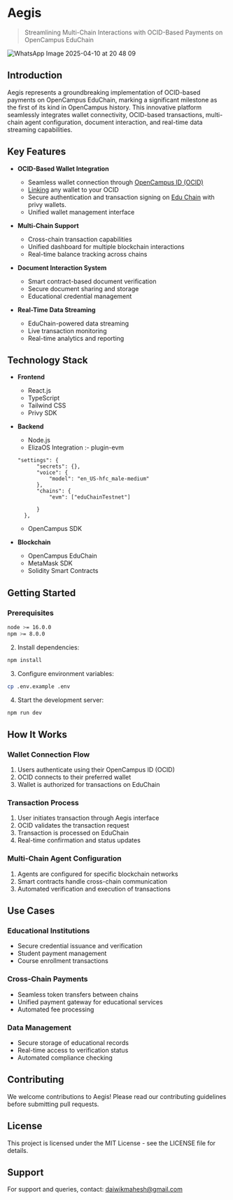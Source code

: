 # Aegis

> Streamlining Multi-Chain Interactions with OCID-Based Payments on OpenCampus EduChain

![WhatsApp Image 2025-04-10 at 20 48 09](https://github.com/user-attachments/assets/763d9542-406e-4e67-9067-11ecbb40ce1a)


## Introduction

Aegis represents a groundbreaking implementation of OCID-based payments on OpenCampus EduChain, marking a significant milestone as the first of its kind in OpenCampus history. This innovative platform seamlessly integrates wallet connectivity, OCID-based transactions, multi-chain agent configuration, document interaction, and real-time data streaming capabilities.

## Key Features

- **OCID-Based Wallet Integration**
  - Seamless wallet connection through [OpenCampus ID (OCID)](https://github.com/Rabdi-X-Ghewar/Aegis/blob/main/client/src/components/navigation/MainNav.tsx#L168)
  - [Linking](https://github.com/Rabdi-X-Ghewar/Aegis/blob/main/client/src/components/navigation/MainNav.tsx#L98) any wallet to your OCID
  - Secure authentication and transaction signing on [Edu Chain](https://github.com/Rabdi-X-Ghewar/Aegis/blob/main/client/src/main.tsx#L68) with privy wallets.
  - Unified wallet management interface

- **Multi-Chain Support**
  - Cross-chain transaction capabilities
  - Unified dashboard for multiple blockchain interactions
  - Real-time balance tracking across chains

- **Document Interaction System**
  - Smart contract-based document verification
  - Secure document sharing and storage
  - Educational credential management

- **Real-Time Data Streaming**
  - EduChain-powered data streaming
  - Live transaction monitoring
  - Real-time analytics and reporting

## Technology Stack

- **Frontend**
  - React.js
  - TypeScript
  - Tailwind CSS
  - Privy SDK

- **Backend**
  - Node.js
  - ElizaOS Integration :- plugin-evm
  ```
  "settings": {
        "secrets": {},
        "voice": {
            "model": "en_US-hfc_male-medium"
        },
        "chains": {
            "evm": ["eduChainTestnet"]
           
        }
    },
  ```
  - OpenCampus SDK

- **Blockchain**
  - OpenCampus EduChain
  - MetaMask SDK
  - Solidity Smart Contracts

## Getting Started

### Prerequisites

```bash
node >= 16.0.0
npm >= 8.0.0
```

2. Install dependencies:
```bash
npm install
 ```

3. Configure environment variables:
```bash
cp .env.example .env
 ```

4. Start the development server:
```bash
npm run dev
 ```

## How It Works

### Wallet Connection Flow
1. Users authenticate using their OpenCampus ID (OCID)
2. OCID connects to their preferred wallet
3. Wallet is authorized for transactions on EduChain
### Transaction Process
1. User initiates transaction through Aegis interface
2. OCID validates the transaction request
3. Transaction is processed on EduChain
4. Real-time confirmation and status updates
### Multi-Chain Agent Configuration
1. Agents are configured for specific blockchain networks
2. Smart contracts handle cross-chain communication
3. Automated verification and execution of transactions


## Use Cases

### Educational Institutions
- Secure credential issuance and verification
- Student payment management
- Course enrollment transactions
### Cross-Chain Payments
- Seamless token transfers between chains
- Unified payment gateway for educational services
- Automated fee processing
### Data Management
- Secure storage of educational records
- Real-time access to verification status
- Automated compliance checking
## Contributing
We welcome contributions to Aegis! Please read our contributing guidelines before submitting pull requests.

## License
This project is licensed under the MIT License - see the LICENSE file for details.

## Support
For support and queries, contact: daiwikmahesh@gmail.com
